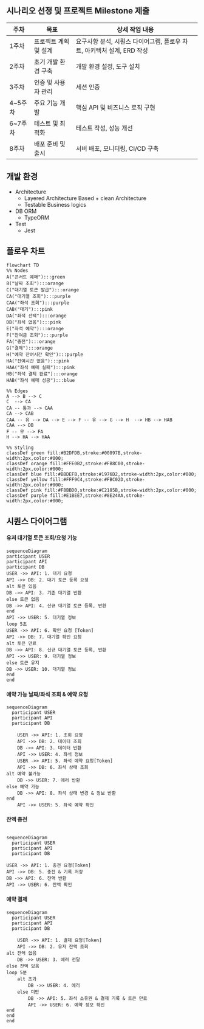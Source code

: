 ## 시나리오 선정 및 프로젝트 Milestone 제출

| 주차    | 목표                  | 상세 작업 내용                                                         |
| ------- | --------------------- | ---------------------------------------------------------------------- |
| 1주차   | 프로젝트 계획 및 설계 | 요구사항 분석, 시퀀스 다이어그램, 플로우 차트, 아키텍처 설계, ERD 작성 |
| 2주차   | 초기 개발 환경 구축   | 개발 환경 설정, 도구 설치                                              |
| 3주차   | 인증 및 사용자 관리   | 세션 인증                                                              |
| 4~5주차 | 주요 기능 개발        | 핵심 API 및 비즈니스 로직 구현                                         |
| 6~7주차 | 테스트 및 최적화      | 테스트 작성, 성능 개선                                                 |
| 8주차   | 배포 준비 및 출시     | 서버 배포, 모니터링, CI/CD 구축                                        |

## 개발 환경

- Architecture
  - Layered Architecture Based + clean Architecture
  - Testable Business logics
- DB ORM
  - TypeORM
- Test
  - Jest

## 플로우 차트

```mermaid
flowchart TD
%% Nodes
A("콘서트 예매"):::green
B("날짜 조회"):::orange
C("대기열 토큰 발급"):::orange
CA("대기열 조회"):::purple
CAA("좌석 조회"):::purple
CAB("대기"):::pink
DA("좌석 선택"):::orange
DB("좌석 없음"):::pink
E("좌석 예약"):::orange
F("잔여금 조회"):::purple
FA("충전"):::orange
G("결제"):::orange
H("예약 잔여시간 확인"):::purple
HA("잔여시간 없음"):::pink
HAA("좌석 예매 실패"):::pink
HB("좌석 결제 완료"):::orange
HAB("좌석 예매 성공"):::blue

%% Edges
A --> B --> C
C  --> CA
CA -- 통과 --> CAA
CA --> CAB
CAA -- 유 --> DA --> E --> F -- 유 --> G --> H  --> HB --> HAB
CAA --> DB
F -- 무 --> FA
H --> HA --> HAA

%% Styling
classDef green fill:#B2DFDB,stroke:#00897B,stroke-width:2px,color:#000;
classDef orange fill:#FFE0B2,stroke:#FB8C00,stroke-width:2px,color:#000;
classDef blue fill:#BBDEFB,stroke:#1976D2,stroke-width:2px,color:#000;
classDef yellow fill:#FFF9C4,stroke:#FBC02D,stroke-width:2px,color:#000;
classDef pink fill:#F8BBD0,stroke:#C2185B,stroke-width:2px,color:#000;
classDef purple fill:#E1BEE7,stroke:#8E24AA,stroke-width:2px,color:#000;
```

## 시퀀스 다이어그램

#### 유저 대기열 토큰 조회/요청 기능

```mermaid
sequenceDiagram
participant USER
participant API
participant DB
USER ->> API: 1. 대기 요청
API ->> DB: 2. 대기 토큰 등록 요청
alt 토큰 있음
DB ->> API: 3. 기존 대기열 반환
else 토큰 없음
DB ->> API: 4. 신규 대기열 토큰 등록, 반환
end
API ->> USER: 5. 대기열 정보
loop 5초
USER ->> API: 6. 확인 요청 [Token]
API ->> DB: 7. 대기열 확인 요청
alt 토큰 만료
DB ->> API: 8. 신규 대기열 토큰 등록, 반환
API ->> USER: 9. 대기열 정보
else 토큰 유지
DB ->> USER: 10. 대기열 정보
end
end
```

#### 예약 가능 날짜/좌석 조회 & 예약 요청

```mermaid
sequenceDiagram
  participant USER
  participant API
  participant DB

    USER ->> API: 1. 조회 요청
    API ->> DB: 2. 데이터 조회
    DB ->> API: 3. 데이터 반환
    API ->> USER: 4. 좌석 정보
    USER ->> API: 5. 좌석 예약 요청[Token]
    API ->> DB: 6. 좌석 상태 조희
alt 예약 불가능
    DB ->> USER: 7. 에러 반환
else 예약 가능
    DB ->> API: 8. 좌석 상태 변경 & 정보 반환
end
    API ->> USER: 5. 좌석 예약 확인
```

#### 잔액 충전

```mermaid

sequenceDiagram
  participant USER
  participant API
  participant DB

USER ->> API: 1. 충전 요청[Token]
API ->> DB: 5. 충전 & 기록 저장
DB ->> API: 6. 잔액 반환
API ->> USER: 6. 잔액 확인
```

#### 예약 결제

```mermaid
sequenceDiagram
  participant USER
  participant API
  participant DB

    USER ->> API: 1. 결제 요청[Token]
    API ->> DB: 2. 유저 잔액 조회
alt 잔액 없음
    DB ->> USER: 3. 에러 전달
else 잔액 있음
loop 5분
    alt 초과
        DB ->> USER: 4. 에러
    else 미만
        DB ->> API: 5. 좌석 소유권 & 결제 기록 & 토큰 만료
        API ->> USER: 6. 예약 정보 확인
end
end
end
```
